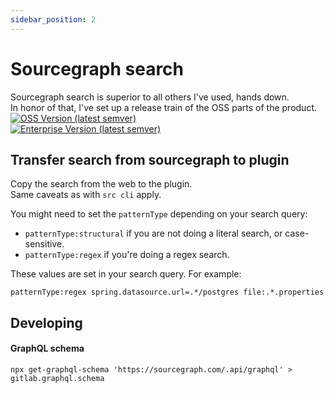 ```yaml
---
sidebar_position: 2
---
```


# Sourcegraph search

Sourcegraph search is superior to all others I've used, hands down.  
In honor of that, I've set up a release train of the OSS parts of the product.  
[![OSS Version (latest semver)](https://img.shields.io/docker/v/jensim/sourcegraph-server-oss?sort=semver&label=sourcegraph%20OSS%20version)][docker_hub_oss]  
[![Enterprise Version (latest semver)](https://img.shields.io/docker/v/sourcegraph/server?color=orange&label=sourcegraph%20enterprise%20version&logo=sourcegraph&sort=semver)][docker_sg]

## Transfer search from sourcegraph to plugin
Copy the search from the web to the plugin.  
Same caveats as with `src cli` apply.

You might need to set the `patternType` depending on your search query:

- `patternType:structural` if you are not doing a literal search, or case-sensitive.
- `patternType:regex` if you're doing a regex search.

These values are set in your search query. For example:

```
patternType:regex spring.datasource.url=.*/postgres file:.*.properties
```

## Developing

#### GraphQL schema
```shell
npx get-graphql-schema 'https://sourcegraph.com/.api/graphql' > gitlab.graphql.schema
```

[docker_hub_oss]: https://hub.docker.com/r/jensim/sourcegraph-server-oss/tags?page=1&ordering=last_updated
[docker_sg]: https://hub.docker.com/r/sourcegraph/server
